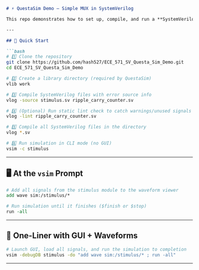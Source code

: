 ````markdown
# ⚡ QuestaSim Demo – Simple MUX in SystemVerilog

This repo demonstrates how to set up, compile, and run a **SystemVerilog simulation** in QuestaSim using a simple MUX example.  

---

## 🚀 Quick Start  

```bash
# 1️⃣ Clone the repository
git clone https://github.com/hash527/ECE_571_SV_Questa_Sim_Demo.git
cd ECE_571_SV_Questa_Sim_Demo

# 2️⃣ Create a library directory (required by QuestaSim)
vlib work

# 3️⃣ Compile SystemVerilog files with error source info
vlog -source stimulus.sv ripple_carry_counter.sv

# 4️⃣ (Optional) Run static lint check to catch warnings/unused signals
vlog -lint ripple_carry_counter.sv

# 5️⃣ Compile all SystemVerilog files in the directory
vlog *.sv

# 6️⃣ Run simulation in CLI mode (no GUI)
vsim -c stimulus
````

---

## 🖥️ At the `vsim` Prompt

```tcl
# Add all signals from the stimulus module to the waveform viewer
add wave sim:/stimulus/*

# Run simulation until it finishes ($finish or $stop)
run -all
```

---

## 🎨 One-Liner with GUI + Waveforms

```bash
# Launch GUI, load all signals, and run the simulation to completion
vsim -debugDB stimulus -do "add wave sim:/stimulus/* ; run -all"
```

---

